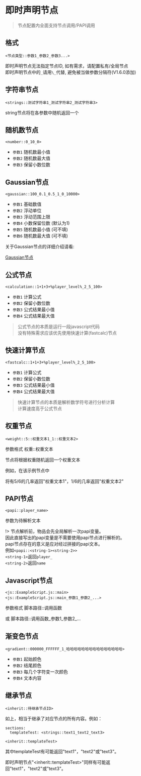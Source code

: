 # 即时声明节点

> 节点配置内全面支持节点调用/PAPI调用

## 格式

`<节点类型::参数1_参数2_参数3...>`

即时声明节点无法指定节点ID, 如有需求，请配置私有/全局节点
<br />即时声明节点中的`_`请用`\_`代替, 避免被当做参数分隔符(V1.6.0添加)

## 字符串节点

```
<strings::测试字符串1_测试字符串2_测试字符串3>
```

string节点将在各参数中随机返回一个

## 随机数节点

```
<number::0_10_0>
```

* `参数1` 随机数最小值
* `参数2` 随机数最大值
* `参数3` 保留小数位数

## Gaussian节点

```
<gaussian::100_0.1_0.5_1_0_10000>
```

* `参数1` 基础数值
* `参数2` 浮动单位
* `参数3` 浮动范围上限
* `参数4` 小数保留位数 (默认为1)
* `参数5` 随机数最小值 (可不填)
* `参数6` 随机数最大值 (可不填)

关于Gaussian节点的详细介绍请看:

[Gaussian节点](sui-ji-jie-dian/si-you-quan-ju-jie-dian?id=gaussian节点)

## 公式节点

```
<calculation::1+1+3+%player_level%_2_5_100>
```

* `参数1` 计算公式
* `参数2` 保留小数位数
* `参数3` 公式结果最小值
* `参数4` 公式结果最大值

> 公式节点的本质是运行一段javascript代码
<br />没有特殊需求应该优先使用快速计算(fastcalc)节点

## 快速计算节点

```
<fastcalc::1+1+3+%player_level%_2_5_100>
```

* `参数1` 计算公式
* `参数2` 保留小数位数
* `参数3` 公式结果最小值
* `参数4` 公式结果最大值

> 快速计算节点的本质是解析数学符号进行分析计算
<br />计算速度高于公式节点

## 权重节点

```
<weight::5::权重文本1_1::权重文本2>
```

参数格式 权重::权重文本

节点将根据权重随机返回一个权重文本

例如，在该示例节点中

将有5/6的几率返回"权重文本1"，1/6的几率返回"权重文本2"

## PAPI节点

```
<papi::player_name>
```

参数为待解析文本

!> 节点解析前，物品会先全局解析一次papi变量。
<br />因此直接写出的papi变量是不需要使用papi节点进行解析的。
<br />papi节点存在的意义是应对经过拼接的papi文本。
<br />例如`<papi::<string-1><string-2>>`
<br />`<string-1>`返回`player_`
<br />`<string-2>`返回`name`

## Javascript节点

```
<js::ExampleScript.js::main>
<js::ExampleScript.js::main_参数1_参数2_...>
```

参数格式 脚本路径::调用函数

或 脚本路径::调用函数\_参数1\_参数2\_...

## 渐变色节点

```
<gradient::000000_FFFFFF_1_哈哈哈哈哈哈哈哈哈哈哈哈哈哈哈>
```

* `参数1` 起始颜色
* `参数2` 结尾颜色
* `参数3` 每几个字符变一次颜色
* `参数4` 文本内容

## 继承节点

```
<inherit::待继承节点ID>
```

如上，相当于继承了对应节点的所有内容。例如：

```
sections:
  templateTest: <strings::text1_text2_text3>
```

```
<inherit::templateTest>
```

其中templateTest有可能返回"text1"，"text2"或"text3"。

即时声明节点"\<inherit::templateTest>"同样有可能返回"text1"，"text2"或"text3"。
